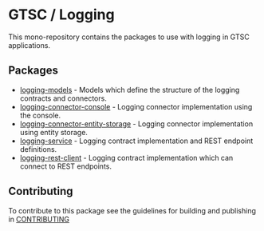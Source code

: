 # GTSC / Logging

This mono-repository contains the packages to use with logging in GTSC applications.

## Packages

- [logging-models](packages/logging-models/README.md) - Models which define the structure of the logging contracts and connectors.
- [logging-connector-console](packages/logging-connector-console/README.md) - Logging connector implementation using the console.
- [logging-connector-entity-storage](packages/logging-connector-entity-storage/README.md) - Logging connector implementation using entity storage.
- [logging-service](packages/logging-service/README.md) - Logging contract implementation and REST endpoint definitions.
- [logging-rest-client](packages/logging-rest-client/README.md) - Logging contract implementation which can connect to REST endpoints.

## Contributing

To contribute to this package see the guidelines for building and publishing in [CONTRIBUTING](./CONTRIBUTING.md)
